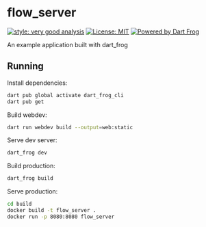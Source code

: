# flow_server

[![style: very good analysis][very_good_analysis_badge]][very_good_analysis_link]
[![License: MIT][license_badge]][license_link]
[![Powered by Dart Frog](https://img.shields.io/endpoint?url=https://tinyurl.com/dartfrog-badge)](https://dartfrog.vgv.dev)

An example application built with dart_frog

[license_badge]: https://img.shields.io/badge/license-MIT-blue.svg
[license_link]: https://opensource.org/licenses/MIT
[very_good_analysis_badge]: https://img.shields.io/badge/style-very_good_analysis-B22C89.svg
[very_good_analysis_link]: https://pub.dev/packages/very_good_analysis

## Running

Install dependencies:

```bash
dart pub global activate dart_frog_cli
dart pub get
```

Build webdev:

```bash
dart run webdev build --output=web:static
```

Serve dev server:

```bash
dart_frog dev
```

Build production:

```bash
dart_frog build
```

Serve production:

```bash
cd build
docker build -t flow_server .
docker run -p 8080:8080 flow_server
```
